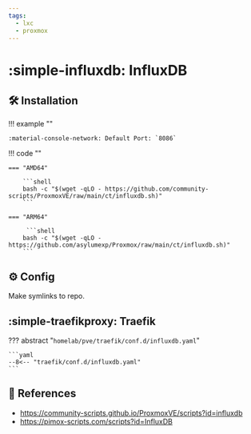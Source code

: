 ```yaml
---
tags:
  - lxc
  - proxmox
---
```

# :simple-influxdb: InfluxDB

## :hammer_and_wrench: Installation

!!! example ""

    :material-console-network: Default Port: `8086`

!!! code ""

    === "AMD64"

        ```shell
        bash -c "$(wget -qLO - https://github.com/community-scripts/ProxmoxVE/raw/main/ct/influxdb.sh)"
        ```

    === "ARM64"

         ```shell
        bash -c "$(wget -qLO - https://github.com/asylumexp/Proxmox/raw/main/ct/influxdb.sh)"
        ```

## :gear: Config

Make symlinks to repo.

## :simple-traefikproxy: Traefik

??? abstract "`homelab/pve/traefik/conf.d/influxdb.yaml`"

    ```yaml
    --8<-- "traefik/conf.d/influxdb.yaml"
    ```

## :link: References

- <https://community-scripts.github.io/ProxmoxVE/scripts?id=influxdb>
- <https://pimox-scripts.com/scripts?id=InfluxDB>
